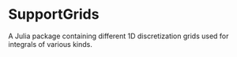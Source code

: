 # SupportGrids
A Julia package containing different 1D discretization grids used for integrals of various kinds.
